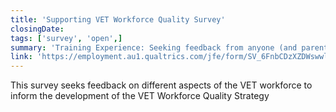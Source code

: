```yaml
---
title: 'Supporting VET Workforce Quality Survey'
closingDate: 
tags: ['survey', 'open',]
summary: 'Training Experience: Seeking feedback from anyone (and parents/carers) who has undertaken VET training in the last five years.'
link: 'https://employment.au1.qualtrics.com/jfe/form/SV_6FnbCDzXZDWswwl'
---
```

This survey seeks feedback on different aspects of the VET workforce to inform the development of the VET Workforce Quality Strategy




